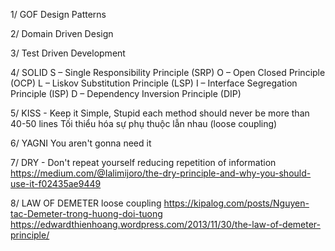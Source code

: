 1/ GOF Design Patterns

2/ Domain Driven Design

3/ Test Driven Development

4/ SOLID
	S – Single Responsibility Principle (SRP)
	O – Open Closed Principle (OCP)
	L – Liskov Substitution Principle (LSP)
	I – Interface Segregation Principle (ISP)
	D – Dependency Inversion Principle (DIP)

5/ KISS - Keep it Simple, Stupid
	each method should never be more than 40-50 lines
	Tối thiểu hóa sự phụ thuộc lẫn nhau (loose coupling)


6/ YAGNI
	You aren't gonna need it

7/ DRY - Don't repeat yourself
	reducing repetition of information
	https://medium.com/@Ialimijoro/the-dry-principle-and-why-you-should-use-it-f02435ae9449

8/ LAW OF DEMETER
	loose coupling
	https://kipalog.com/posts/Nguyen-tac-Demeter-trong-huong-doi-tuong
	https://edwardthienhoang.wordpress.com/2013/11/30/the-law-of-demeter-principle/
